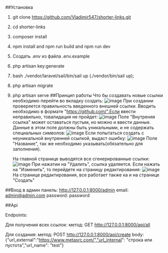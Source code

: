 ##Установка

1. git clone https://github.com/Vladimir547/shorter-links.git
2. cd shorter-links
3. composer install
4. npm install and npm run build and npm run dev
5. Создать .env из файла .env.example
6. php artisan key:generate
7. bash ./vendor/laravel/sail/bin/sail up (./vendor/bin/sail up);
8. php artisan migrate
9. php artisan serve
##Принцип работы
   Что бы создавать новые ссылки необходимо перейти во вкладку создать:
    ![image](https://github.com/Vladimir547/shorter-links/assets/48596087/87e2f1cf-294f-4679-8d77-7e974a6a7cd4)
   При создании проверяется правильность введенного внешней ссылки. Вводить необходимо в формате "https://github.com/".Если ввести неправильно, товалидация не пройдет:
   ![image](https://github.com/Vladimir547/shorter-links/assets/48596087/76626133-8522-44f8-a646-1713b33c619c)
   Поле "Внутреняя ссылка" может оставаться пустым, но можно и ввести данные. Данные в этом поле должны быть уникальными, и не содержать специальных символов:
   ![image](https://github.com/Vladimir547/shorter-links/assets/48596087/094e5f12-3e71-441e-a83b-3af84b8e68a2)
   Если попытаться создать с неуникальной внутренней ссылкой, выдаст ошибку:
   ![image](https://github.com/Vladimir547/shorter-links/assets/48596087/1e05122b-fdb1-4e49-8fd0-79aac878f728)
    Поле "Название", так же необходимо указывать(обязательно для заполнения).

   На главной странице выводятся все сгенерированные ссылки:
   ![image](https://github.com/Vladimir547/shorter-links/assets/48596087/7dbda2f8-03ef-42c5-988e-39395dab9a42)
   При нажатии на "Удалить", ссылка удаляется.
    Если нажать на "Изменить", то перейдете на страницу редактирования:
   ![image](https://github.com/Vladimir547/shorter-links/assets/48596087/e5449d3c-176e-4e58-b9de-e40dbf247a89)
   На странице редактирования, все работает также ка и на странице "Создать"

##Вход в админ панель:
http://127.0.0.1:8000/admin
email: admin@admin.com
password: password

##Api

Endpoints: 

Для получения всех ссылок:
метод: GET
http://127.0.0.1:8000/api/all

Для создания:
метод: POST
http://127.0.0.1:8000/api/create
body: {"url_external":"https://www.metasrc.com/","url_internal": "строка или пустота","url_name": "test"}

   

